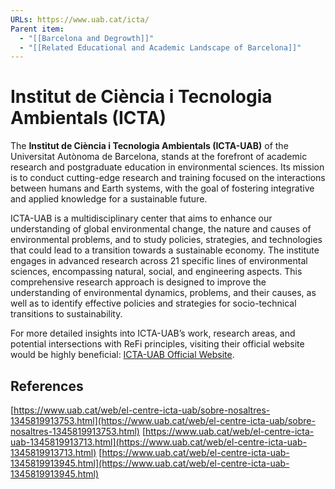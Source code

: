 ```yaml
---
URLs: https://www.uab.cat/icta/
Parent item:
  - "[[Barcelona and Degrowth]]"
  - "[[Related Educational and Academic Landscape of Barcelona]]"
---
```

# Institut de Ciència i Tecnologia Ambientals (ICTA)

The **Institut de Ciència i Tecnologia Ambientals (ICTA-UAB)** of the Universitat Autònoma de Barcelona, stands at the forefront of academic research and postgraduate education in environmental sciences. Its mission is to conduct cutting-edge research and training focused on the interactions between humans and Earth systems, with the goal of fostering integrative and applied knowledge for a sustainable future.

ICTA-UAB is a multidisciplinary center that aims to enhance our understanding of global environmental change, the nature and causes of environmental problems, and to study policies, strategies, and technologies that could lead to a transition towards a sustainable economy. The institute engages in advanced research across 21 specific lines of environmental sciences, encompassing natural, social, and engineering aspects. This comprehensive research approach is designed to improve the understanding of environmental dynamics, problems, and their causes, as well as to identify effective policies and strategies for socio-technical transitions to sustainability.

For more detailed insights into ICTA-UAB’s work, research areas, and potential intersections with ReFi principles, visiting their official website would be highly beneficial: [ICTA-UAB Official Website](https://www.uab.cat/web/el-centre-icta-uab/sobre-nosaltres-1345819913753.html).

## References

[https://www.uab.cat/web/el-centre-icta-uab/sobre-nosaltres-1345819913753.html](https://www.uab.cat/web/el-centre-icta-uab/sobre-nosaltres-1345819913753.html)
[https://www.uab.cat/web/el-centre-icta-uab-1345819913713.html](https://www.uab.cat/web/el-centre-icta-uab-1345819913713.html)
[https://www.uab.cat/web/el-centre-icta-uab-1345819913945.html](https://www.uab.cat/web/el-centre-icta-uab-1345819913945.html)